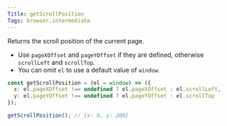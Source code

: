 ```yaml
---
Title: getScrollPosition
Tags: browser,intermediate
---
```


Returns the scroll position of the current page.

- Use `pageXOffset` and `pageYOffset` if they are defined, otherwise `scrollLeft` and `scrollTop`.
- You can omit `el` to use a default value of `window`.

```js
const getScrollPosition = (el = window) => ({
  x: el.pageXOffset !== undefined ? el.pageXOffset : el.scrollLeft,
  y: el.pageYOffset !== undefined ? el.pageYOffset : el.scrollTop
});
```

```js
getScrollPosition(); // {x: 0, y: 200}
```
